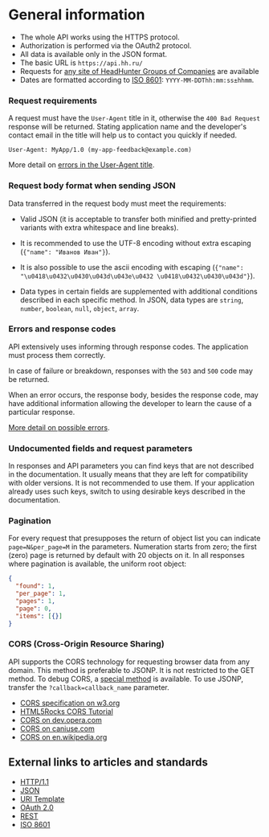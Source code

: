 # General information

* The whole API works using the HTTPS protocol.
* Authorization is performed via the OAuth2 protocol.
* All data is available only in the JSON format.
* The basic URL is `https://api.hh.ru/`
* Requests for [any site of HeadHunter Groups of Companies](hosts.md)
  are available
* <a name="date-format"></a> Dates are formatted according to
  [ISO 8601](http://en.wikipedia.org/wiki/ISO_8601): `YYYY-MM-DDThh:mm:ss±hhmm`.


<a name="request-requirements"></a>
### Request requirements

A request must have the `User-Agent` title in it, otherwise the
`400 Bad Request` response will be returned. Stating application name and
the developer's contact email in the title will help us to contact you quickly
if needed.

```
User-Agent: MyApp/1.0 (my-app-feedback@example.com)
```

More detail on [errors in the User-Agent title](errors.md#user-agent).


<a name="request-body"></a>
### Request body format when sending JSON

Data transferred in the request body must meet the requirements:

* Valid JSON (it is acceptable to transfer both minified and
  pretty-printed variants with extra whitespace and line breaks).

* It is recommended to use the UTF-8 encoding without extra escaping
  (`{"name": "Иванов Иван"}`).

* It is also possible to use the ascii encoding with escaping
  (`{"name": "\u0418\u0432\u0430\u043d\u043e\u0432 \u0418\u0432\u0430\u043d"}`).

* Data types in certain fields are supplemented with additional conditions
  described in each specific method. In JSON, data types are `string`, `number`,
  `boolean`, `null`, `object`, `array`.


<a name="errors-and-codes"></a>
### Errors and response codes

API extensively uses informing through response codes.
The application must process them correctly.

In case of failure or breakdown, responses with the `503` and `500` code may be
returned.

When an error occurs, the response body, besides the response code,
may have additional information allowing the developer
to learn the cause of a particular response.

[More detail on possible errors](errors.md).


<a name="deprecated"></a>
### Undocumented fields and request parameters

In responses and API parameters you can find keys that are not described in the
documentation. It usually means that they are left for compatibility with older
versions. It is not recommended to use them. If your application already uses
such keys, switch to using desirable keys described in the documentation.


<a name="pagination"></a>
### Pagination

For every request that presupposes the return of object list you can indicate
`page=N&per_page=M` in the parameters. Numeration starts from zero; the first
(zero) page is returned by default with 20 objects on it. In all responses where
pagination is available, the uniform root object:

```json
{
  "found": 1,
  "per_page": 1,
  "pages": 1,
  "page": 0,
  "items": [{}]
}
```

<a name="cors"></a>
### CORS (Cross-Origin Resource Sharing)

API supports the CORS technology for requesting browser data from any domain.
This method is preferable to JSONP. It is not restricted to the GET method. To
debug CORS, a [special method](cors.md) is available. To use JSONP, transfer the
`?callback=callback_name` parameter.

* [CORS specification on w3.org](http://www.w3.org/TR/cors/)
* [HTML5Rocks CORS Tutorial](http://www.html5rocks.com/en/tutorials/cors/)
* [CORS on dev.opera.com](http://dev.opera.com/articles/view/dom-access-control-using-cross-origin-resource-sharing/)
* [CORS on caniuse.com](http://caniuse.com/#feat=cors)
* [CORS on en.wikipedia.org](http://en.wikipedia.org/wiki/Cross-origin_resource_sharing)


<a name="links"></a>
## External links to articles and standards

* [HTTP/1.1](http://tools.ietf.org/html/rfc2616)
* [JSON](http://json.org/)
* [URI Template](http://tools.ietf.org/html/rfc6570)
* [OAuth 2.0](http://tools.ietf.org/html/rfc6749)
* [REST](http://www.ics.uci.edu/~fielding/pubs/dissertation/rest_arch_style.htm)
* [ISO 8601](http://en.wikipedia.org/wiki/ISO_8601)

